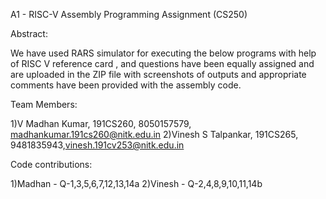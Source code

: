 A1 - RISC-V Assembly Programming Assignment (CS250)

Abstract:

We have used RARS simulator for executing the below programs with help of RISC V reference card , and questions have been equally assigned and are uploaded in the ZIP file with screenshots of outputs and appropriate comments have been provided with the assembly code.

Team Members:

1)V Madhan Kumar, 191CS260, 8050157579, madhankumar.191cs260@nitk.edu.in 2)Vinesh S Talpankar, 191CS265, 9481835943,vinesh.191cv253@nitk.edu.in

Code contributions:

1)Madhan - Q-1,3,5,6,7,12,13,14a 2)Vinesh - Q-2,4,8,9,10,11,14b
